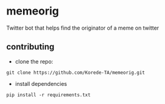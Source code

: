 # memeorig

Twitter bot that helps find the originator of a meme on twitter

## contributing
- clone the repo:
```
git clone https://github.com/Korede-TA/memeorig.git
```

- install dependencies
```
pip install -r requirements.txt
```
